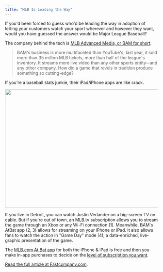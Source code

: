 ```yaml
---
title: "MLB Is Leading the Way"
---
```

<p>If you'd been forced to guess who'd be leading the way in adoption of letting your customers watch your sport wherever and however they want, would you have guessed the answer would be Major League Baseball?</p>
<p>The company behind the tech is <a href="https://www.fastcompany.com/magazine/164/major-league-baseball-advanced-media-bam">MLB Advanced Media, or BAM for short</a>.</p>
<blockquote><p>
  BAM's business is more multifaceted than YouTube's; last year, it sold more than 35 million MLB tickets, more than half of the league's inventory. It streams more live video than any other sports entity--and any other company. How did a game that revels in tradition produce something so cutting-edge?
</p></blockquote>
<p>If you're a baseball stats junkie, their iPad/iPhone apps are like crack.</p>
<p><img src="https://chrisenns.com/wp-content/uploads/2012/03/mlb-tv.jpg" alt="" title="mlb-tv" width="610" height="391" class="aligncenter size-full wp-image-20228" /></p>
<p>If you live in Detroit, you can watch Justin Verlander on a big-screen TV on cable. But if you're out of town, an MLB.tv subscription allows you to stream the game through an Xbox or any Wi-Fi connection (1). Meanwhile, BAM's AtBat app (2, 3) allows for streaming on your iPhone or iPad. It also allows fans to watch the action in "Game Day" mode (4), a data-enriched, live-graphic presentation of the game.</p>
<p>The <a href="https://click.linksynergy.com/fs-bin/stat?id=6PFrOqNV4B8&offerid=146261&type=3&subid=0&tmpid=1826&RD_PARM1=http%253A%252F%252Fitunes.apple.com%252Fca%252Fapp%252Fmlb.com-at-bat%252Fid493619333%253Fmt%253D8%2526uo%253D4%2526partnerId%253D30" target="itunes_store">MLB.com At Bat app</a> for both the iPhone &amp; iPad is free and then you make in-app purchases to decide on the <a href="https://mlb.mlb.com/mlb/subscriptions/index.jsp">level of subscription you want</a>.</p>
<p><a href="https://www.fastcompany.com/magazine/164/major-league-baseball-advanced-media-bam">Read the full article at Fastcompany.com</a>.</p>
